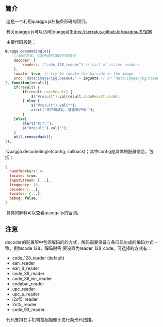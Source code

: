 ## 简介 

​	这是一个利用quagga js扫描条形码的项目。

​	有关quagga js可以访问[quagga](https://serratus.github.io/quaggaJS/官网

​	主要代码段是：

```javascript
Quagga.decodeSingle({
    //解码方式，与条形码的编码方式有关
    decoder: {
        readers: ["code_128_reader"] // List of active readers
    },
    locate: true, // try to locate the barcode in the image
    src: 'data:image/jpg;base64,' + imgData // or 'data:image/jpg;base64,' + data
}, function(result){
    if(result) {
        if(result.codeResult) {
            $("#result").val(result.codeResult.code);
        } else {
            $("#result").val("");
            alert("未扫码成功，请重新扫码!");
        }
    }else{
        alert("挂了!");
        $("#result").val("");
    }
    util.removeMask(); 
});
```
​	Quagga.decodeSingle(config, callback)；其中config是具体的配置信息，包括：

```javascript
{
  numOfWorkers: 4,
  locate: true,
  inputStream: {...},
  frequency: 10,
  decoder:{...},
  locator: {...},
  debug: false,
}
```

​	具体的解释可以查看quagga js的官网。

## 注意

​	decoder的配置项中包涵解码的的方式，解码需要保证与条形码生成的编码方式一致，例如code 128，解码时需	要设置为reader_128_code。可选择的方式有：

* code_128_reader (default)
* ean_reader
* ean_8_reader
* code_39_reader
* code_39_vin_reader
* codabar_reader
* upc_reader
* upc_e_reader
* i2of5_reader
* 2of5_reader
* code_93_reader

​	代码支持在手机端拉起摄像头进行条形码扫描。